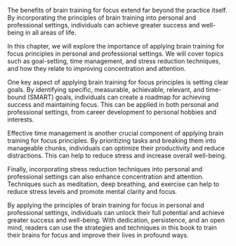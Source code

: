 
The benefits of brain training for focus extend far beyond the practice itself. By incorporating the principles of brain training into personal and professional settings, individuals can achieve greater success and well-being in all areas of life.

In this chapter, we will explore the importance of applying brain training for focus principles in personal and professional settings. We will cover topics such as goal-setting, time management, and stress reduction techniques, and how they relate to improving concentration and attention.

One key aspect of applying brain training for focus principles is setting clear goals. By identifying specific, measurable, achievable, relevant, and time-bound (SMART) goals, individuals can create a roadmap for achieving success and maintaining focus. This can be applied in both personal and professional settings, from career development to personal hobbies and interests.

Effective time management is another crucial component of applying brain training for focus principles. By prioritizing tasks and breaking them into manageable chunks, individuals can optimize their productivity and reduce distractions. This can help to reduce stress and increase overall well-being.

Finally, incorporating stress reduction techniques into personal and professional settings can also enhance concentration and attention. Techniques such as meditation, deep breathing, and exercise can help to reduce stress levels and promote mental clarity and focus.

By applying the principles of brain training for focus in personal and professional settings, individuals can unlock their full potential and achieve greater success and well-being. With dedication, persistence, and an open mind, readers can use the strategies and techniques in this book to train their brains for focus and improve their lives in profound ways.

